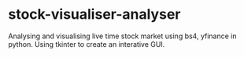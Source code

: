 # stock-visualiser-analyser
Analysing and visualising live time stock market using bs4, yfinance in python. Using tkinter to create an interative GUI.

